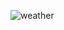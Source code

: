 

![weather](https://user-images.githubusercontent.com/73160318/152044991-bf3e510d-4fa6-4263-9d95-dc96baab87cf.png)
